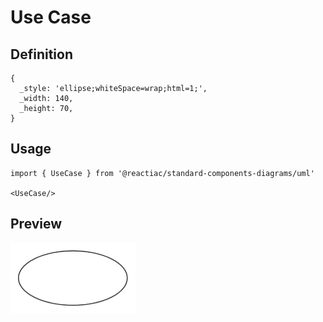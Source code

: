 # Use Case

## Definition

```
{
  _style: 'ellipse;whiteSpace=wrap;html=1;',
  _width: 140,
  _height: 70,
}
```

## Usage

```
import { UseCase } from '@reactiac/standard-components-diagrams/uml'

<UseCase/>
```

## Preview

<img src="./use-case.png" width="200"/>

